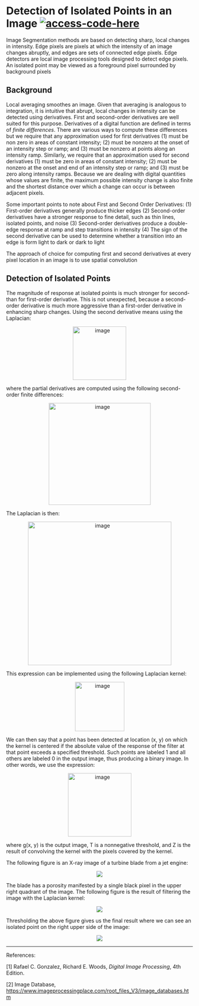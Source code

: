 # Detection of Isolated Points in an Image [![access-code-here](https://img.shields.io/badge/Access%20Code-Here-1f425f.svg)](https://github.com/naik24/ImageProcessing/blob/master/Detection%20of%20Isolated%20Points%20in%20an%20Image/Detection_of_Isolated_Points_in_an_Image.ipynb)

Image Segmentation methods are based on detecting sharp, local changes in intensity. Edge pixels are pixels at which the intensity of an image changes abruptly, and edges are sets of connected edge pixels. Edge detectors are local image processing tools designed to detect edge pixels. An isolated point may be viewed as a foreground pixel surrounded by background pixels

## Background

Local averaging smoothes an image. Given that averaging is analogous to integration, it is intuitive that abrupt, local changes in intensity can be detected using derivatives. First and second-order derivatives are well suited for this purpose. Derivatives of a digital function are defined in terms of *finite differences*. There are various ways to compute these differences but we require that any approximation used for first derivatives (1) must be non zero in areas of constant intensity; (2) must be nonzero at the onset of an intensity step or ramp; and (3) must be nonzero at points along an intensity ramp. Similarly, we require that an approximation used for second derivatives (1) must be zero in areas of constant intensity; (2) must be nonzero at the onset and end of an intensity step or ramp; and (3) must be zero along intensity ramps. Because we are dealing with digital quantities whose values are finite, the maximum possible intensity change is also finite and the shortest distance over which a change can occur is between adjacent pixels.

Some important points to note about First and Second Order Derivatives:
(1) First-order derivatives generally produce thicker edges
(2) Second-order derivatives have a stronger response to fine detail, such as thin lines, isolated points, and noise
(3) Second-order derivatives produce a double-edge response at ramp and step transitions in intensity
(4) The sign of the second derivative can be used to determine whether a transition into an edge is form light to dark or dark to light

The approach of choice for computing first and second derivatives at every pixel location in an image is to use spatial convolution

## Detection of Isolated Points

The magnitude of response at isolated points is much stronger for second- than for first-order derivative. This is not unexpected, because a second-order derivative is much more aggressive than a first-order derivative in enhancing sharp changes. Using the second derivative means using the Laplacian:
<p align = "center"><img width="144" alt="image" src="https://github.com/naik24/ImageProcessing/assets/69704762/ad758333-b2de-4013-a468-848bc6ea02f5"></p>

where the partial derivatives are computed using the following second-order finite differences:

<p align = "center"><img width="275" alt="image" src="https://github.com/naik24/ImageProcessing/assets/69704762/efcf1f72-5aa3-40d5-ab8b-fe519fdd181a"></p>

The Laplacian is then:

<p align = "center"><img width="387" alt="image" src="https://github.com/naik24/ImageProcessing/assets/69704762/ee8269fb-4177-4a0d-8501-8dcff506f39a"></p>

This expression can be implemented using the following Laplacian kernel:

<p align = "center"><img width="133" alt="image" src="https://github.com/naik24/ImageProcessing/assets/69704762/254414d9-23cb-4cd2-ae8c-2c7ec681cdbb"></p>

We can then say that a point has been detected at location (x, y) on which the kernel is centered if the absolute value of the response of the filter at that point exceeds a specified threshold. Such points are labeled 1 and all others are labeled 0 in the output image, thus producing a binary image. In other words, we use the expression:

<p align = "center"><img width="171" alt="image" src="https://github.com/naik24/ImageProcessing/assets/69704762/3845ca54-44e1-4746-bd2d-3fa807ea3968"></p>

where g(x, y) is the output image, T is a nonnegative threshold, and Z is the result of convolving the kernel with the pixels covered by the kernel.

The following figure is an X-ray image of a turbine blade from a jet engine:

<p align = "center"><img src = "https://github.com/naik24/ImageProcessing/assets/69704762/a36d2cfe-cc50-42f6-ae75-010dba15b364"></p>

The blade has a porosity manifested by a single black pixel in the upper right quadrant of the image. The following figure is the result of filtering the image with the Laplacian kernel:

<p align = "center"><img src = "https://github.com/naik24/ImageProcessing/assets/69704762/4ce06c9d-843f-44c9-ad65-1548598c8c6f"></p>

Thresholding the above figure gives us the final result where we can see an isolated point on the right upper side of the image:

<p align = "center"><img src = "https://github.com/naik24/ImageProcessing/assets/69704762/5cc6c46b-d90b-4957-bd81-3fc7c0b787b1"></p>

<hr>

References:

[1] Rafael C. Gonzalez, Richard E. Woods, *Digital Image Processing*, 4th Edition.

[2] Image Database, https://www.imageprocessingplace.com/root_files_V3/image_databases.htm
